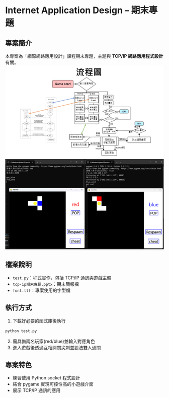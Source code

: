 # Internet Application Design – 期末專題

## 專案簡介
本專案為「網際網路應用設計」課程期末專題，主題與 **TCP/IP 網路應用程式設計** 有關。
![整體流程圖](../suport/IAD_flow.png)
![遊戲展示圖](../suport/IAD_Demo.png)

## 檔案說明
- `test.py`：程式實作，包括 TCP/IP 通訊與遊戲主體  
- `tcp-ip期末專題.pptx`：期末簡報檔  
- `font.ttf`：專案使用的字型檔  

## 執行方式
1. 下載好必要的函式庫後執行
```bash
python test.py
```
2. 需具備兩名玩家(red/blue)並輸入對應角色  
3. 進入遊戲後透過互相開關尖刺並設法雙人通關

## 專案特色
- 練習使用 Python socket 程式設計
- 結合 pygame 實現可控性高的小遊戲介面
- 展示 TCP/IP 通訊的應用